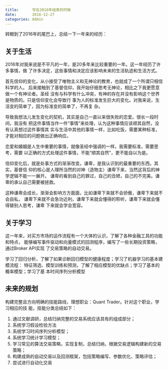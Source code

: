 ```yaml
---
title:      写在2016年结束的时候
date:       2016-12-27
categories: Admin
---
```


转眼到了2016年的尾巴上，总结一下一年来的经历：

## 关于生活

2016年对我来说是不平凡的一年，是20多年来比较重要的一年。这一年经历了许多事情，做
了许多决定，这些事情和决定应该影响未来的生活轨迹和生活方式。

首先信仰的变化，从小接受了唯物主义和无神论的教育，也就成了一个所谓只相信科学的人。
后来接触到了基督信仰，我开始仔细思考无神论，相比之下我更愿意做一个有神论者。圣经
没有与科学有什么冲突，有神的存在并没有影响这个世界是物质的。只是信仰变化会导致行
事为人的标准发生巨大的变化。对我来说，生活变的简单了，因为标准变的简单了，不再复
杂。

导致我想法儿发生变化的契机，其实是自己一直以来很失败的恋爱。很长一段时间，我没有
把这件事情当作一件“事情”来处理，认为这种事情应该顺其自然，没有认真想过这件事情其
实与生活中其他的事情一样，比如吃饭，需要某种标准，才能对相应的问题做出正确响应。

恋爱和婚姻是人生中重要的事情，就像圣经中强调的一样。我需要标准，需要思考，需要
以正确的方式处理这件事情，不能“顺其自然”，更不能自以为是。

信仰变化后，就是处事方式的渐渐改变。谦卑，是我认识到的最重要的东西。其实，基督信
仰的核心是人理所当然的对神（造物主）谦卑下来，当然这背后的神学逻辑不能一一展开。
谦卑的看到自己的罪过，自己的丑陋，自己的不完美。谦卑的承认自己需要被拯救。

这种谦卑会成长，渐渐会影响方方面面，比如谦卑下来就不会骄傲，谦卑下来就不会自私，
谦卑下来就不会急功近利，谦卑下来就会懂得的聆听，谦卑下来就会懂得替别人思考，谦卑
下来就会学会宽容。

## 关于学习

这一年来，对买方市场的运作流程有一个大体的认识，了解了各种金融工具的功能和特点，
能够编写事件驱动和向量模式的回测程序，编写了一些长期投资策略，通过Broker API实现
了交易策略的自动交易。

学习了回归分析，了解了如果诊断回归模型的健康程度；学习了机器学习的基本建模流程：
特征筛选、模型训练和预测，了解了相应模型的优缺点；学习了基本的概率模型；学习了基
本时间序列分析模型

## 未来的规划

构建完整且方向明确的技能路线，理想职业：Quant Trader。针对这个职业，学习相应的技
能，技能分类总结如下：

1. 通过文献调研，总结归纳完整的交易系统应该具有的组成部分；
2. 系统学习假设检验方法
3. 系统学习时间序列分析模型；
4. 系统学习统计学习模型；
5. 学习常见的算法交易策略，实现复制，总结归纳，根据交易逻辑构建新的交易策略；
6. 构建成熟的自动交易以及回测框架，包括策略编写、参数优化、策略评估；
7. 尝试进行自动化交易